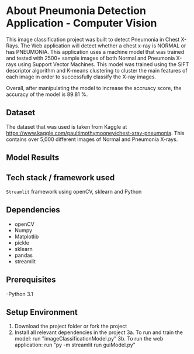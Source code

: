 # About Pneumonia Detection Application - Computer Vision

This image classification project was built to detect Pneumonia in Chest X-Rays. The Web application will detect whether a chest x-ray is NORMAL or has PNEUMONIA. This application uses a machine model that was trained and tested with 2500+ sample images of both Normal and Pneumonia X-rays using Support Vector Machines. This model was trained using the SIFT descriptor algorithm and K-means clustering to cluster the main features of each image in order to successfully classify the X-ray images. 

Overall, after manipulating the model to increase the accruacy score, the accuracy of the model is 89.81 %. 

## Dataset

The dataset that was used is taken from Kaggle at https://www.kaggle.com/paultimothymooney/chest-xray-pneumonia. This contains over 5,000 different images of Normal and Pneumonia X-rays.

## Model Results


## Tech stack / framework used
`Streamlit` framework using openCV, sklearn and Python

## Dependencies
- openCV 
- Numpy
- Matplotlib
- pickle
- sklearn
- pandas
- streamlit

## Prerequisites
-Python 3.1 

## Setup Environment
1. Download the project folder or fork the project 
2. Install all relevant dependencies in the project
3a. To run and train the model: run "imageClassificationModel.py"
3b. To run the web application: run "py -m streamlit run guiModel.py"
